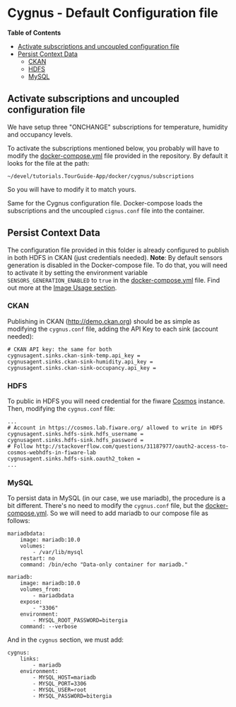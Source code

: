 # Cygnus - Default Configuration file

**Table of Contents**

- [Activate subscriptions and uncoupled configuration file](#activate-subscriptions-and-uncoupled-configuration-file)
- [Persist Context Data](#presist-context-data)
	- [CKAN](#ckan)
	- [HDFS](#HDFS) 
	- [MySQL](#mysql)

## Activate subscriptions and uncoupled configuration file

We have setup three "ONCHANGE" subscriptions for temperature, humidity and occupancy levels.

To activate the subscriptions mentioned below, you probably will have to modify the [docker-compose.yml](https://raw.githubusercontent.com/Fiware/tutorials.TourGuide-App/master/docker-compose.yml) file provided in the repository. By default it looks for the file at the path:

```
~/devel/tutorials.TourGuide-App/docker/cygnus/subscriptions
```

So you will have to modify it to match yours.

Same for the Cygnus configuration file. Docker-compose loads the subscriptions and the uncoupled `cignus.conf` file into the container.

## Persist Context Data

The configuration file provided in this folder is already configured to publish in both HDFS in CKAN (just credentials needed).
**Note**: By default sensors generation is disabled in the Docker-compose file. To do that, you will need to activate it by setting the environment variable `SENSORS_GENERATION_ENABLED` to `true` in the [docker-compose.yml](https://raw.githubusercontent.com/Fiware/tutorials.TourGuide-App/master/docker-compose.yml) file. Find out more at the [Image Usage section](https://github.com/Fiware/tutorials.TourGuide-App/tree/master/docker/images/tutorials.TourGuide-App#usage).

### CKAN

Publishing in CKAN (http://demo.ckan.org) should be as simple as modifying the `cygnus.conf` file, adding the API Key to each sink (account needed):

```
# CKAN API key: the same for both
cygnusagent.sinks.ckan-sink-temp.api_key = 
cygnusagent.sinks.ckan-sink-humidity.api_key = 
cygnusagent.sinks.ckan-sink-occupancy.api_key = 
```

### HDFS

To public in HDFS you will need credential for the fiware [Cosmos](https://github.com/telefonicaid/fiware-cosmos) instance. Then, modifying the `cygnus.conf` file:

```
...
# Account in https://cosmos.lab.fiware.org/ allowed to write in HDFS
cygnusagent.sinks.hdfs-sink.hdfs_username = 
cygnusagent.sinks.hdfs-sink.hdfs_password = 
# Follow http://stackoverflow.com/questions/31187977/oauth2-access-to-cosmos-webhdfs-in-fiware-lab
cygnusagent.sinks.hdfs-sink.oauth2_token = 
...
```

### MySQL

To persist data in MySQL (in our case, we use mariadb), the procedure is a bit different. There's no need to modify the `cygnus.conf` file, but the [docker-compose.yml](https://raw.githubusercontent.com/Fiware/tutorials.TourGuide-App/master/docker-compose.yml). So we will need to add mariadb to our compose file as follows:

```
mariadbdata:
    image: mariadb:10.0
    volumes:
        - /var/lib/mysql
    restart: no
    command: /bin/echo "Data-only container for mariadb."

mariadb:
    image: mariadb:10.0
    volumes_from:
        - mariadbdata
    expose:
        - "3306"
    environment:
        - MYSQL_ROOT_PASSWORD=bitergia
    command: --verbose
```

And in the `cygnus` section, we must add:

```
cygnus:
    links:
        - mariadb
    environment:
        - MYSQL_HOST=mariadb
        - MYSQL_PORT=3306
        - MYSQL_USER=root
        - MYSQL_PASSWORD=bitergia
 ```

